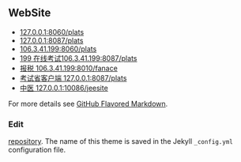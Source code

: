 ## WebSite
- [127.0.0.1:8060/plats](http://127.0.0.1:8060/plats)
- [127.0.0.1:8087/plats](http://127.0.0.1:8087/plats)
- [106.3.41.199:8060/plats](http://106.3.41.199:8060/plats)
- [199 在线考试106.3.41.199:8087/plats](http://106.3.41.199:8087/plats)
- [报税 106.3.41.199:8010/fanace](http://106.3.41.199:8010/fanace)
- [考试省客户端 127.0.0.1:8087/plats](http://127.0.0.1:8087/plats)
- [中医 127.0.0.1:10086/jeesite](http://127.0.0.1:10086/jeesite)


For more details see [GitHub Flavored Markdown](https://guides.github.com/features/mastering-markdown/).

### Edit
[repository](https://github.com/vk567/vk567/). The name of this theme is saved in the Jekyll `_config.yml` configuration file.
